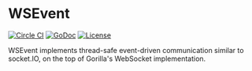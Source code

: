 WSEvent
======
[![Circle CI](https://circleci.com/gh/TF2Stadium/wsevent.svg?style=svg)](https://circleci.com/gh/TF2Stadium/wsevent)
[![GoDoc](https://godoc.org/github.com/TF2Stadium/wsevent?status.svg)](https://godoc.org/github.com/TF2Stadium/wsevent)
[![License](https://img.shields.io/badge/License-MIT-blue.svg)](https://github.com/TF2Stadium/wsevent/blob/master/LICENSE)

WSEvent implements thread-safe event-driven communication similar to socket.IO,
on the top of Gorilla's WebSocket implementation.